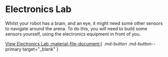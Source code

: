 # Electronics Lab

Whilst your robot has a brain, and an eye, it might need some other sensors to navigate around the arena. To do this, you will need to build some sensors yourself, using the electronics equipment in front of you.

[View Electronics Lab :material-file-document:](https://drive.google.com/file/d/1VgYDOR6KKcVP0n-qm3b1wheDpZSkpjgS/view?usp=sharing){ .md-button .md-button--primary target="_blank" }
